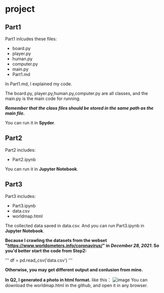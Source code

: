 # project
## Part1
Part1 inlcudes these files:
* board.py
* player.py
* human.py
* computer.py
* main.py
* Part1.md

In Part1.md, I explained my code.

The board.py, player.py,human.py,computer.py are all classes, and the main.py is the main code for running.

***Remember that the class files should be stored in the same path as the main file.***

You can run it in **Spyder**.

## Part2
Part2 includes:
* Part2.ipynb

You can run it in **Jupyter Notebook**.

## Part3
Part3 includes:
* Part3.ipynb
* data.csv
* worldmap.html

The collected data saved in data.csv. And you can run Part3.ipynb in **Jupyter Notebook**.

**Because I crawling the datasets from the webset "https://www.worldometers.info/coronavirus/" in ***December 28, 2021***. So you'd better start the code from Step2:**

  '''
  df = pd.read_csv('data.csv')
  '''

**Otherwise, you may get different output and conlusion from mine.**

**In Q2, I generated a photo in html format.**
like this：
![image](https://user-images.githubusercontent.com/95035715/148606742-734cfd98-1a59-496a-acab-fb1f0efefa77.png)
You can download the worldmap.html in the github, and open it in any browser.
